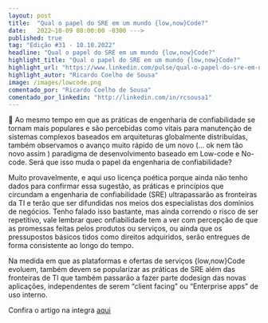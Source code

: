 ```yaml
---
layout: post 
title:  "Qual o papel do SRE em um mundo {low,now}Code?"
date:   2022–10-09 08:00:00 -0300 --->
published: true
tag: "Edição #31 - 10.10.2022"
headline: "Qual o papel do SRE em um mundo {low,now}Code?"
highlight_title: "Qual o papel do SRE em um mundo {low,now}Code?"
highlight_url: "https://www.linkedin.com/pulse/qual-o-papel-do-sre-em-um-mundo-lownowcode-ricardo-coelho-de-sousa/?trackingId=LGQNdOCGrEd9Qg7CEnHoYA%3D%3D"
highlight_autor: "Ricardo Coelho de Sousa"
image: /images/lowcode.png
comentado_por: "Ricardo Coelho de Sousa"
comentado_por_linkedin: "http://linkedin.com/in/rcsousa1"
---
```

🎯 Ao mesmo tempo em que as práticas de engenharia de confiabilidade se tornam mais populares e são percebidas como vitais para manutenção de sistemas complexos baseados em arquiteturas globalmente distribuídas, também observamos o avanço muito rápido de um novo (… ok nem tão novo assim ) paradigma de desenvolvimento baseado em Low-code e No-code. Será que isso muda o papel da engenharia de confiabilidade?

Muito provavelmente, e aqui uso licença poética porque ainda não tenho dados para confirmar essa sugestão, as práticas e princípios que circundam a engenharia de confiabilidade (SRE) ultrapassarão as fronteiras da TI e terão que ser difundidas nos meios dos especialistas dos domínios de negócios. Tenho falado isso bastante, mas ainda correndo o risco de ser repetitivo, vale lembrar quec onfiabilidade tem a ver com percepção de que as promessas feitas pelos produtos ou serviços, ou ainda que os pressupostos básicos tidos como direitos adquiridos, serão entregues de forma consistente ao longo do tempo.

Na medida em que as plataformas e ofertas de serviços {low,now}Code evoluem, também devem se popularizar as práticas de SRE além das fronteiras de TI que também passarão a fazer parte dodesign das novas aplicações, independentes de serem “client facing” ou “Enterprise apps” de uso interno.

Confira o artigo na integra [aqui](https://www.linkedin.com/pulse/qual-o-papel-do-sre-em-um-mundo-lownowcode-ricardo-coelho-de-sousa/?trackingId=LGQNdOCGrEd9Qg7CEnHoYA%3D%3D)
